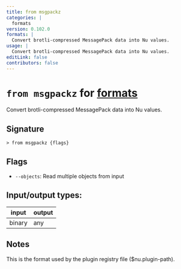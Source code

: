 ```yaml
---
title: from msgpackz
categories: |
  formats
version: 0.102.0
formats: |
  Convert brotli-compressed MessagePack data into Nu values.
usage: |
  Convert brotli-compressed MessagePack data into Nu values.
editLink: false
contributors: false
---
```

<!-- This file is automatically generated. Please edit the command in https://github.com/nushell/nushell instead. -->

# `from msgpackz` for [formats](/commands/categories/formats.md)

<div class='command-title'>Convert brotli-compressed MessagePack data into Nu values.</div>

## Signature

```> from msgpackz {flags} ```

## Flags

 -  `--objects`: Read multiple objects from input


## Input/output types:

| input  | output |
| ------ | ------ |
| binary | any    |

## Notes
This is the format used by the plugin registry file ($nu.plugin-path).